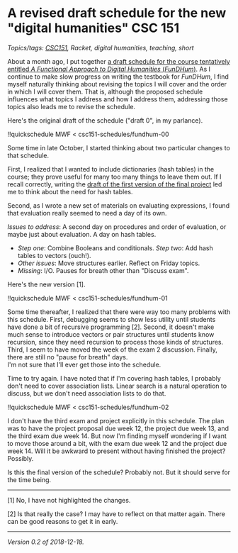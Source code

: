A revised draft schedule for the new "digital humanities" CSC 151
=================================================================

*Topics/tags: [CSC151](index-151), Racket, digital humanities, teaching, short*

About a month ago, I put together [a draft schedule for the course
tentatively entitled _A Functional Approach to Digital Humanities_
(_FunDHum_)](fundhum-schedule-00).  As I continue to make slow progress
on writing the testbook for _FunDHum_, I find myself naturally thinking
about revising the topics I will cover and the order in which I will
cover them.  That is, although the proposed schedule influences what 
topics I address and how I address them, addressing those topics also
leads me to revise the schedule.

Here's the original draft of the schedule ("draft 0", in my parlance).

!!quickschedule MWF < csc151-schedules/fundhum-00

Some time in late October,  I started thinking about two particular 
changes to that schedule.

First, I realized that I wanted to include dictionaries (hash tables) in
the course; they prove useful for many too many things to leave them out.
If I recall correctly, writing the [draft of the first version of the
final project](fundhum-project-00) led me to think about the need for
hash tables.

Second, as I wrote a new set of materials on evaluating expressions,
I found that evaluation really seemed to need a day of its own.

_Issues to address_: A second day on procedures and order of evaluation,
or maybe just about evaluation.  A day on hash tables.

* _Step one_: Combine Booleans and conditionals.  _Step two_: Add
hash tables to vectors (ouch!).
* _Other issues_: Move structures earlier.  Reflect on Friday topics.
* _Missing_: I/O.  Pauses for breath other than "Discuss exam".

Here's the new version [1].

!!quickschedule MWF < csc151-schedules/fundhum-01

Some time thereafter, I realized that there were way too many problems
with this schedule.  First, debugging seems to show less utility until
students have done a bit of recursive programming [2].  Second, it
doesn't make much sense to introduce vectors or pair structures until
students know recursion, since they need recursion to process those
kinds of structures.  Third, I seem to have moved the week of the
exam 2 discussion.  Finally, there are still no "pause for breath" days.  
I'm not sure that I'll ever get those into the schedule.  

Time to try again.  I have noted that if I'm covering hash tables, I
probably don't need to cover association lists.  Linear search is a
natural operation to discuss, but we don't need association lists to
do that.

!!quickschedule MWF < csc151-schedules/fundhum-02

I don't have the third exam and project explicitly in this schedule.  The
plan was to have the project proposal due week 12, the project due week
13, and the third exam due week 14.  But now I'm finding myself wondering 
if I want to move those around a bit, with the exam due week 12 and
the project due week 14.  Will it be awkward to present without having
finished the project?  Possibly.

Is this the final version of the schedule?  Probably not.  But it should
serve for the time being.

---

[1] No, I have not highlighted the changes.

[2] Is that really the case?  I may have to reflect on that matter again.
There can be good reasons to get it in early.

---

*Version 0.2 of 2018-12-18.*
